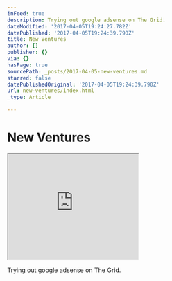 ```yaml
---
inFeed: true
description: Trying out google adsense on The Grid.
dateModified: '2017-04-05T19:24:27.782Z'
datePublished: '2017-04-05T19:24:39.790Z'
title: New Ventures
author: []
publisher: {}
via: {}
hasPage: true
sourcePath: _posts/2017-04-05-new-ventures.md
starred: false
datePublishedOriginal: '2017-04-05T19:24:39.790Z'
url: new-ventures/index.html
_type: Article

---
```

# New Ventures

<iframe src="https://the-grid.github.io/ed-userhtml/?g=eJx9kE2OwjAMhfc9RSb7NCUlQEXLgotEnjRKgtqmwuHv9hg6mgUjjVeW32f72S3ac5wzy4_ZdTy7e5YnuMJS5YeCUfiU_OAM9MYO0U2ZdYxbEPPlW-xUXVWN0o3eVNtmq_n-owOH9ObrXb2uVnq9UX-QW-xzIIYmfUrBRR9e_UqT1srF1qFov4RgGCBOboQMZqTMHIfkV4am3Ik2gEwIIv-9r8Cz7biUM3gHvSqXzfiY-mghxzSVNo0_qsSQbmQKyxPSY37NPAHSw2bE" height="244" style=""></iframe>

Trying out google adsense on The Grid.
